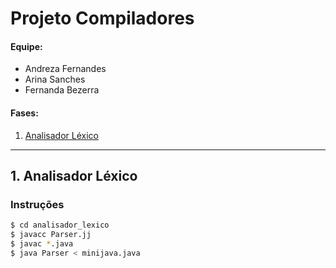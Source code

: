 # Projeto Compiladores
#### Equipe:
  - Andreza Fernandes
  - Arina Sanches
  - Fernanda Bezerra

#### Fases:
1. [Analisador Léxico](analisador_lexico/)
---

## 1. Analisador Léxico 
### Instruções
```sh
$ cd analisador_lexico
$ javacc Parser.jj
$ javac *.java
$ java Parser < minijava.java
```
